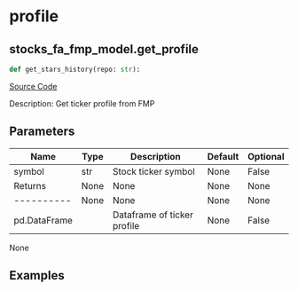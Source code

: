 # profile

## stocks_fa_fmp_model.get_profile

```python
def get_stars_history(repo: str):
```
[Source Code](https://github.com/OpenBB-finance/OpenBBTerminal/tree/main/openbb_terminal/decorators.py#L55)

Description: Get ticker profile from FMP

## Parameters

| Name | Type | Description | Default | Optional |
| ---- | ---- | ----------- | ------- | -------- |
| symbol | str | Stock ticker symbol | None | False |
| Returns | None | None | None | None |
| ---------- | None | None | None | None |
| pd.DataFrame |  | Dataframe of ticker profile | None | False |

None

## Examples

